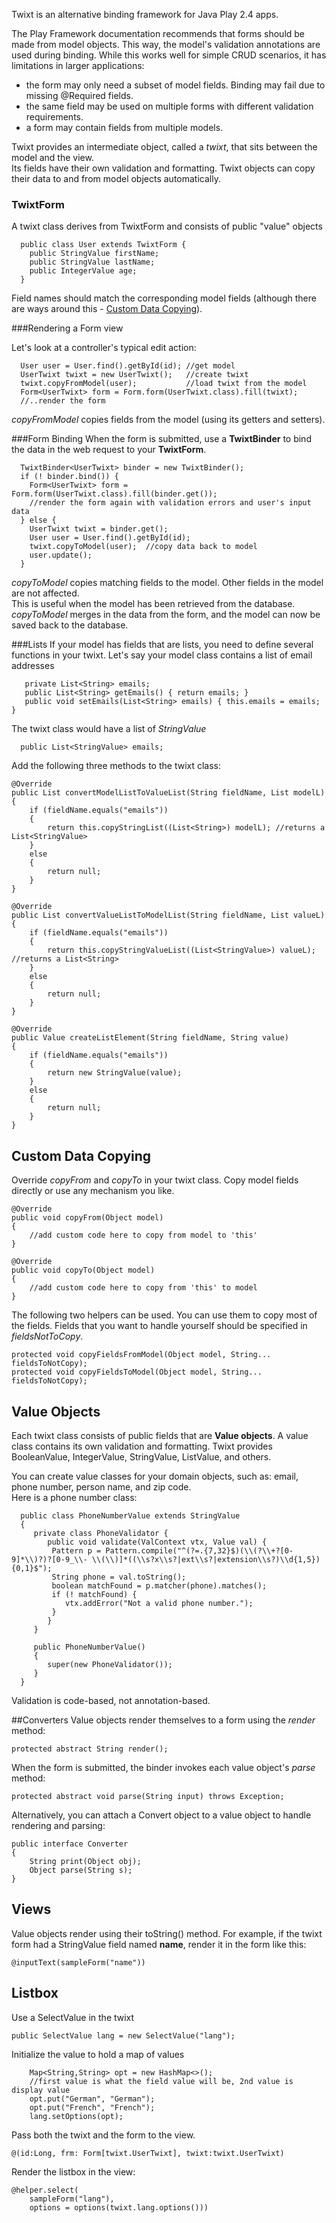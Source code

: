 Twixt is an alternative binding framework for Java Play 2.4 apps.

The Play Framework documentation recommends that forms should be made from model objects.  This way, the model's validation 
annotations are used during binding.  While this works well for simple CRUD scenarios, it has limitations in larger applications:

   * the form may only need a subset of model fields.  Binding may fail due to missing @Required fields.
   * the same field may be used on multiple forms with different validation requirements.
   * a form may contain fields from multiple models.

Twixt provides an intermediate object, called a *twixt*, that sits between the model and the view.  
Its fields have their own validation and formatting.  Twixt objects can copy their data to and from model
objects automatically.

### TwixtForm

A twixt class derives from TwixtForm and consists of public "value" objects

	  public class User extends TwixtForm {
		public StringValue firstName;
		public StringValue lastName;
		public IntegerValue age;
	  }
  
  
Field names should match the corresponding model fields (although there are ways around this - <a href="#user-content-custom-data-copying">Custom Data Copying</a>).
	
###Rendering a Form view
 
Let's look at a controller's typical edit action:

      User user = User.find().getById(id); //get model
      UserTwixt twixt = new UserTwixt();   //create twixt
      twixt.copyFromModel(user);           //load twixt from the model
      Form<UserTwixt> form = Form.form(UserTwixt.class).fill(twixt);
      //..render the form

*copyFromModel* copies fields from the model (using its getters and setters). 

###Form Binding
When the form is submitted, use a **TwixtBinder** to bind the data in the web request to your **TwixtForm**. 

      TwixtBinder<UserTwixt> binder = new TwixtBinder();
      if (! binder.bind()) {
        Form<UserTwixt> form = Form.form(UserTwixt.class).fill(binder.get());
        //render the form again with validation errors and user's input data
      } else {
        UserTwixt twixt = binder.get();
        User user = User.find().getById(id);
        twixt.copyToModel(user);  //copy data back to model
        user.update();
      }

*copyToModel* copies matching fields to the model.  Other fields in the model are not affected.     
This is useful when the model has been retrieved from the database.  *copyToModel* merges in the data from the form,
and the model can now be saved back to the database.

###Lists
If your model has fields that are lists, you need to define several functions in your twixt.  Let's say your model class contains
a list of email addresses

	   private List<String> emails;
	   public List<String> getEmails() { return emails; }
	   public void setEmails(List<String> emails) { this.emails = emails; }
   
The twixt class would have a list of *StringValue*

 	  public List<StringValue> emails;

Add the following three methods to the twixt class:

	@Override
	public List convertModelListToValueList(String fieldName, List modelL) 
	{
		if (fieldName.equals("emails"))
		{
			return this.copyStringList((List<String>) modelL); //returns a List<StringValue>
		}
		else
		{
			return null;
		}
	}

	@Override
	public List convertValueListToModelList(String fieldName, List valueL) 
	{
		if (fieldName.equals("emails"))
		{
			return this.copyStringValueList((List<StringValue>) valueL); //returns a List<String>
		}
		else
		{
			return null;
		}
	}

	@Override
	public Value createListElement(String fieldName, String value) 
	{
		if (fieldName.equals("emails"))
		{
			return new StringValue(value);
		}
		else
		{
			return null;
		}
	}
   

## Custom Data Copying
Override *copyFrom* and *copyTo* in your twixt class.  Copy model fields directly or use any mechanism you like.

	@Override
	public void copyFrom(Object model) 
	{
		//add custom code here to copy from model to 'this'
	}

	@Override
	public void copyTo(Object model) 
	{
		//add custom code here to copy from 'this' to model
	}

The following two helpers can be used.  You can use them to copy most of the fields.  Fields that you want to handle yourself
should be specified in *fieldsNotToCopy*.

	protected void copyFieldsFromModel(Object model, String... fieldsToNotCopy); 
	protected void copyFieldsToModel(Object model, String... fieldsToNotCopy);
	  
## Value Objects
Each twixt class consists of public fields that are **Value objects**.  A value class contains its own validation and formatting.
Twixt provides BooleanValue, IntegerValue, StringValue, ListValue, and others.  

You can create value classes for your domain objects, such as: email, phone number, person name, and zip code.  
Here is a phone number class:

	  public class PhoneNumberValue extends StringValue
	  {
		 private class PhoneValidator {
			public void validate(ValContext vtx, Value val) {
			 Pattern p = Pattern.compile("^(?=.{7,32}$)(\\(?\\+?[0-9]*\\)?)?[0-9_\\- \\(\\)]*((\\s?x\\s?|ext\\s?|extension\\s?)\\d{1,5}){0,1}$");  
			 String phone = val.toString();
			 boolean matchFound = p.matcher(phone).matches();
			 if (! matchFound) {
				vtx.addError("Not a valid phone number.");
			 }
			}
		 }

		 public PhoneNumberValue()
		 {
			super(new PhoneValidator());
		 }
	  }
	  
Validation is code-based, not annotation-based.	  

##Converters
Value objects render themselves to a form using the *render* method:

	protected abstract String render();

When the form is submitted, the binder invokes each value object's *parse* method:

	protected abstract void parse(String input) throws Exception;

Alternatively, you can attach a Convert object to a value object to handle rendering and parsing:

	public interface Converter 
	{
		String print(Object obj);
		Object parse(String s);
	}

## Views
Value objects render using their toString() method. 
For example, if the twixt form had a StringValue field named <b>name</b>, render
it in the form like this:

    @inputText(sampleForm("name"))

## Listbox

Use a SelectValue in the twixt

	public SelectValue lang = new SelectValue("lang");

Initialize the value to hold a map of values

		Map<String,String> opt = new HashMap<>();
		//first value is what the field value will be, 2nd value is display value
		opt.put("German", "German");
		opt.put("French", "French");
		lang.setOptions(opt);
   
Pass both the twixt and the form to the view.

    @(id:Long, frm: Form[twixt.UserTwixt], twixt:twixt.UserTwixt)
   
Render the listbox in the view:

	@helper.select(
        sampleForm("lang"),
        options = options(twixt.lang.options()))   
   
   
   
   
